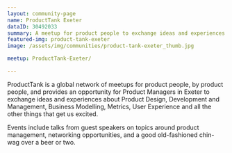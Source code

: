 ```yaml
---
layout: community-page
name: ProductTank Exeter
dataID: 30492033
summary: A meetup for product people to exchange ideas and experiences
featured-img: product-tank-exeter
image: /assets/img/communities/product-tank-exeter_thumb.jpg

meetup: ProductTank-Exeter/

---
```

ProductTank is a global network of meetups for product people, by product people,
and provides an opportunity for Product Managers in Exeter to exchange ideas and
experiences about Product Design, Development and Management, Business Modelling,
Metrics, User Experience and all the other things that get us excited.

Events include talks from guest speakers on topics around product management,
networking opportunities, and a good old-fashioned chin-wag over a beer or two.
